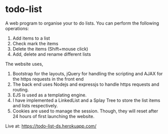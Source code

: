 # todo-list

A web program to organise your to do lists. You can perform the following operations:
1. Add items to a list
2. Check mark the items
3. Delete the items (Shift+mouse click)
4. Add, delete and rename different lists

The website uses,
1. Bootstrap for the layouts, jQuery for handling the scripting and AJAX for the https requests in the front end
2. The back end uses Nodejs and expressjs to handle https requests and routing. 
3. EJS is used as a templating engine.
4. I have implemented a LinkedList and a Splay Tree to store the list items and lists respectively.
5. Cookies are used to manage the session. Though, they will reset after 24 hours of first launching the website.

Live at: https://todo-list-ds.herokuapp.com/

